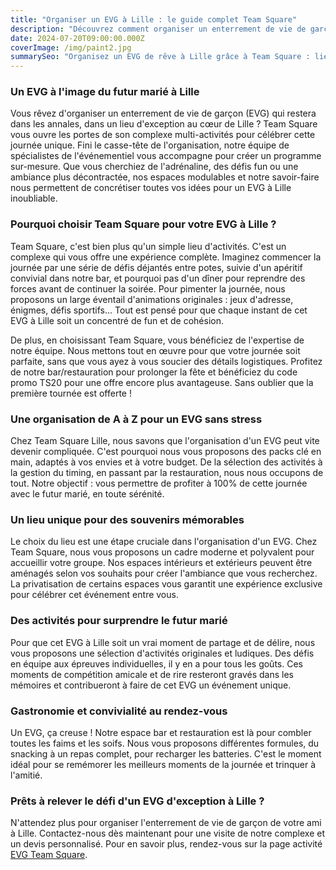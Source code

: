 ```yaml
---
title: "Organiser un EVG à Lille : le guide complet Team Square"
description: "Découvrez comment organiser un enterrement de vie de garçon inoubliable à Lille avec Team Square. Un lieu unique, des activités fun et une équipe dédiée."
date: 2024-07-20T09:00:00.000Z
coverImage: /img/paint2.jpg
summarySeo: "Organisez un EVG de rêve à Lille grâce à Team Square : lieu unique, packs clé en main, activités originales et bar pour une journée mémorable entre amis."
---
```


### Un EVG à l'image du futur marié à Lille

Vous rêvez d'organiser un enterrement de vie de garçon (EVG) qui restera dans les annales, dans un lieu d'exception au cœur de Lille ? Team Square vous ouvre les portes de son complexe multi-activités pour célébrer cette journée unique. Fini le casse-tête de l'organisation, notre équipe de spécialistes de l'événementiel vous accompagne pour créer un programme sur-mesure. Que vous cherchiez de l'adrénaline, des défis fun ou une ambiance plus décontractée, nos espaces modulables et notre savoir-faire nous permettent de concrétiser toutes vos idées pour un EVG à Lille inoubliable.

### Pourquoi choisir Team Square pour votre EVG à Lille ?

Team Square, c'est bien plus qu'un simple lieu d'activités. C'est un complexe qui vous offre une expérience complète. Imaginez commencer la journée par une série de défis déjantés entre potes, suivie d'un apéritif convivial dans notre bar, et pourquoi pas d'un dîner pour reprendre des forces avant de continuer la soirée. Pour pimenter la journée, nous proposons un large éventail d'animations originales : jeux d'adresse, énigmes, défis sportifs... Tout est pensé pour que chaque instant de cet EVG à Lille soit un concentré de fun et de cohésion.

De plus, en choisissant Team Square, vous bénéficiez de l'expertise de notre équipe. Nous mettons tout en œuvre pour que votre journée soit parfaite, sans que vous ayez à vous soucier des détails logistiques. Profitez de notre bar/restauration pour prolonger la fête et bénéficiez du code promo TS20 pour une offre encore plus avantageuse. Sans oublier que la première tournée est offerte !

### Une organisation de A à Z pour un EVG sans stress

Chez Team Square Lille, nous savons que l'organisation d'un EVG peut vite devenir compliquée. C'est pourquoi nous vous proposons des packs clé en main, adaptés à vos envies et à votre budget. De la sélection des activités à la gestion du timing, en passant par la restauration, nous nous occupons de tout. Notre objectif : vous permettre de profiter à 100% de cette journée avec le futur marié, en toute sérénité.

### Un lieu unique pour des souvenirs mémorables

Le choix du lieu est une étape cruciale dans l'organisation d'un EVG. Chez Team Square, nous vous proposons un cadre moderne et polyvalent pour accueillir votre groupe. Nos espaces intérieurs et extérieurs peuvent être aménagés selon vos souhaits pour créer l'ambiance que vous recherchez. La privatisation de certains espaces vous garantit une expérience exclusive pour célébrer cet événement entre vous.

### Des activités pour surprendre le futur marié

Pour que cet EVG à Lille soit un vrai moment de partage et de délire, nous vous proposons une sélection d'activités originales et ludiques. Des défis en équipe aux épreuves individuelles, il y en a pour tous les goûts. Ces moments de compétition amicale et de rire resteront gravés dans les mémoires et contribueront à faire de cet EVG un événement unique.

### Gastronomie et convivialité au rendez-vous

Un EVG, ça creuse ! Notre espace bar et restauration est là pour combler toutes les faims et les soifs. Nous vous proposons différentes formules, du snacking à un repas complet, pour recharger les batteries. C'est le moment idéal pour se remémorer les meilleurs moments de la journée et trinquer à l'amitié.

### Prêts à relever le défi d'un EVG d'exception à Lille ?

N'attendez plus pour organiser l'enterrement de vie de garçon de votre ami à Lille. Contactez-nous dès maintenant pour une visite de notre complexe et un devis personnalisé. Pour en savoir plus, rendez-vous sur la page activité [EVG Team Square](https://team-square.fr/packTeamSquare/evg/).
